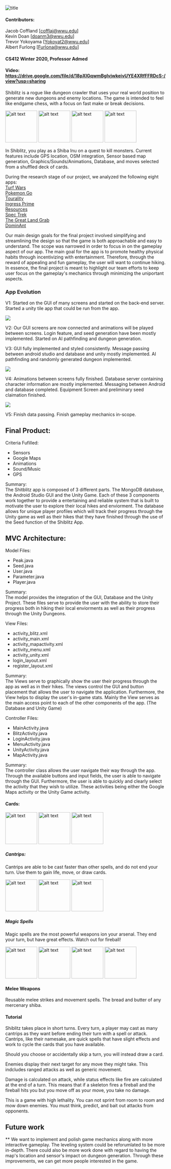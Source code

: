 
![title](https://i.imgur.com/zYgA0iL.png)


#### Contributors: 
Jacob Coffland [cofflaj@wwu.edu]<br/>
Kevin Doan [doanm3@wwu.edu]<br/>
Trevor Yokoyama [Yokoyat2@wwu.edu]<br/>
Albert Furlong [Furlona@wwu.edu]
<br/>
#### CS412 Winter 2020, Professor Admed

#### Video: https://drive.google.com/file/d/18pXlGqwmBglvjwkeivUYE4XRfFFRDcS-/view?usp=sharing

Shiblitz is a rogue like dungeon crawler that uses your real world position to generate new dungeons and enemy locations. The game is intended to feel like endgame chess, with a focus on fast make or break decisions.

<img src="https://i.imgur.com/7tLI5tR.png" alt="alt text" width="100"> <img src="https://i.imgur.com/fDy9ZY8.png" alt="alt text" width="100"> <img src="https://i.imgur.com/akerTeE.png" alt="alt text" width="100"> <img src="https://i.imgur.com/hqnpd1o.png" alt="alt text" width="100">


In Shiblitz, you play as a Shiba Inu on a quest to kill monsters. Current features include GPS location, OSM integration, Sensor based map generation, Graphics/Sounds/Animations, Database, and moves selected from a shuffled deck of cards.

During the research stage of our project, we analyzed the following eight apps:<br/>
[Turf Wars](https://turfwarsapp.com/)<br/>
[Pokemon Go](https://www.pokemongo.com/en-us/)<br/>
[Tourality](htttp://www.tourality.com/)<br/>
[Ingress Prime](https://play.google.com/store/apps/details?id=com.nianticproject.ingress&hl=en​)<br/>
[Resources](​https://play.google.com/store/apps/details?id=ch.pala.resources​)<br/>
[Spec Trek](https://play.google.com/store/apps/details?id=com.spectrekking.full&hl=en)<br/>
[The Great Land Grab](http://thegreatlandgrab.com/)<br/>
[DominAnt](https://play.google.com/store/apps/details?id=eu.melkersson.antdomination&hl=en​)<br/>

Our main design goals for the final project involved simplifying and streamlining the design so that the game is both approachable and easy to understand. The scope was narrowed in order to focus in on the gameplay aspect of our app. The main goal for the app is to promote healthy physical habits through incentivizing with entertainment. Therefore, through the reward of appealing and fun gameplay, the user will want to continue hiking. In essence, the final project is meant to highlight our team efforts to keep user focus on the gameplay's mechanics through minimizing the uniportant aspects.

### App Evolution
V1:
Started on the GUI of many screens and started on the back-end server. Started a unity tile app that could be run from the app.

<img src="https://imgur.com/BGfWKXX.png">

V2: Our GUI screens are now connected and animations will be played between screens. Login feature, and seed generation have been mostly implemented.
Started on AI pathfinding and dungeon generation.

V3: GUI fully implemented and styled consistently. Message passing between android studio and database and unity mostly implemented. AI pathfinding and randomly generated dungeon implemented.

<img src="https://imgur.com/HOvUc3m.png">

V4:  Animations between screens fully finished. Database server containing character information are mostly implemented. Messaging between Android and database completed. Equipment Screen and preliminary seed claimation finished.

<img src="https://imgur.com/XOPp5jW.png"> 

V5: Finish data passing. Finish gameplay mechanics in-scope.

## Final Product:
Criteria Fufilled:
- Sensors<br/>
- Google Maps<br/>
- Animations<br/>
- Sound/Music<br/>
- GPS<br/>

Summary: <br/>
The Shitblitz app is composed of 3 different parts. The MongoDB database, the Android Studio GUI and the Unity Game. Each of these 3 components work together to provide a entertaining and reliable system that is built to motivate the user to explore their local hikes and enviorment. The database allows for unique player profiles which will track their progress through the Unity game as well as their hikes that they have finished through the use of the Seed function of the Shiblitz App.

## MVC Architecture:

Model Files:<br/>
- Peak.java<br/>
- Seed.java<br/>
- User.java <br/>
- Parameter.java<br/>
- Player.java <br/>
    
Summary:<br/>
    The model provides the integration of the GUI, Database and the Unity Project. These files serve to provide the user with the ability to store their progress both in hiking their local enviorments as well as their progress through the Unity Dungeons.

View Files:<br/>
- activity\_blitz.xml        
- activity\_main.xml<br/>
- activity\_mapactivity.xml  
- activity\_menu.xml    
- activity\_unity.xml   
- login\_layout.xml   
- register\_layout.xml<br/>

Summary:<br/>
    The Views serve to graphically show the user their progress through the app as well as in their hikes. The views control the GUI and button placement that allows the user to navigate the application. Furthermore, the View helps to display the user's in-game stats. Mainly the View serves as the main access point to each of the other components of the app. (The Database and Unity Game)

Controller Files:<br/>
- MainActivity.java<br/>
- BlitzActivity.java<br/>
- LoginActivity.java<br/>
- MenuActivity.java<br/>
- UnityActivity.java   
- MapActivity.java<br/>   

Summary:<br/>
    The controller class allows the user navigate their way through the app. Through the available buttons and input fields, the user is able to navigate through the GUI. Furthermore, the user is able to quickly and clearly select the activity that they wish to utilize. These activities being either the Google Maps activity or the Unity Game activity. 

#### Cards:
<img src="https://i.imgur.com/wAcW51A.png" alt="alt text" width="100"> <img src="https://i.imgur.com/G17rC8z.png" alt="alt text" width="100"> <img src="https://i.imgur.com/rji1JOZ.png" alt="alt text" width="100">
##### Cantrips:
Cantrips are able to be cast faster than other spells, and do not end your turn. Use them to gain life, move, or draw cards.

<img src="https://i.imgur.com/SWuutms.png" alt="alt text" width="100"> <img src="https://i.imgur.com/xh9Eu0N.png" alt="alt text" width="100"> <img src="https://i.imgur.com/s3tsEzh.png" alt="alt text" width="100">
##### Magic Spells
Magic spells are the most powerful weapons ion your arsenal. They end your turn, but have great effects. Watch out for fireball!

<img src="https://i.imgur.com/wONMNFc.png" alt="alt text" width="100"> <img src="https://i.imgur.com/nlcikFs.png" alt="alt text" width="100"> <img src="https://i.imgur.com/gWrDs66.png" alt="alt text" width="100"> <img src="https://i.imgur.com/vuHbk0y.png" alt="alt text" width="100">
#### Melee Weapons
Reusable melee strikes and movement spells. The bread and butter of any mercenary shiba.

#### Tutorial
Shiblitz takes place in short turns. Every turn, a player may cast as many cantrips as they want before ending their turn with a spell or attack. Cantrips, like their namesake, are quick spells that have slight effects and work to cycle the cards that you have available.

Should you choose or accidentally skip a turn, you will instead draw a card. 

Enemies display their next target for any move they might take. This indcludes ranged attacks as well as generic movement.

Damage is calculated on attack, while status effects like fire are calculated at the end of a turn. This means that if a skeleton fires a fireball and the fireball hits you but you move off as your move, you take no damage.

This is a game with high lethality. You can not sprint from room to room and mow down enemies. You must think, predict, and bait out attacks from opponents.

## Future work
**
We want to implement and polish game mechanics along with more interactive gameplay. The leveling system could be reforumlated to be more in-depth. There could also be more work done with regard to having the map's location and sensor's impact on dungeon generation. Through these improvements, we can get more people interested in the game.

